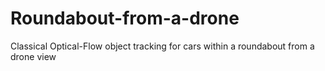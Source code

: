 # Roundabout-from-a-drone
Classical Optical-Flow object tracking for cars within a roundabout from a drone view   
